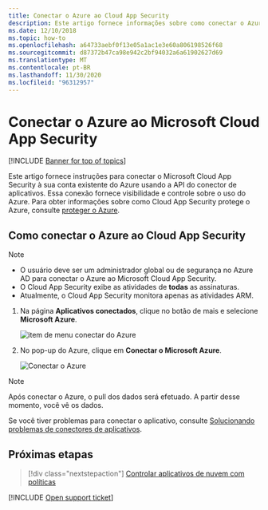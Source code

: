 ```yaml
---
title: Conectar o Azure ao Cloud App Security
description: Este artigo fornece informações sobre como conectar o Azure ao Cloud App Security usando o conector de API para obter visibilidade e controle sobre o uso.
ms.date: 12/10/2018
ms.topic: how-to
ms.openlocfilehash: a64733aebf0f13e05a1ac1e3e60a806198526f68
ms.sourcegitcommit: d87372b47ca98e942c2bf94032a6a61902627d69
ms.translationtype: MT
ms.contentlocale: pt-BR
ms.lasthandoff: 11/30/2020
ms.locfileid: "96312957"
---
```

# <a name="connect-azure-to-microsoft-cloud-app-security"></a>Conectar o Azure ao Microsoft Cloud App Security

[!INCLUDE [Banner for top of topics](includes/banner.md)]

Este artigo fornece instruções para conectar o Microsoft Cloud App Security à sua conta existente do Azure usando a API do conector de aplicativos. Essa conexão fornece visibilidade e controle sobre o uso do Azure. Para obter informações sobre como Cloud App Security protege o Azure, consulte [proteger o Azure](protect-azure.md).

## <a name="how-to-connect-azure-to-cloud-app-security"></a>Como conectar o Azure ao Cloud App Security

> [!NOTE]
>
> - O usuário deve ser um administrador global ou de segurança no Azure AD para conectar o Azure ao Microsoft Cloud App Security.
> - O Cloud App Security exibe as atividades de **todas** as assinaturas.
> - Atualmente, o Cloud App Security monitora apenas as atividades ARM.

1. Na página **Aplicativos conectados**, clique no botão de mais e selecione **Microsoft Azure**.

    ![item de menu conectar do Azure](media/connect-azure-menu.png)

2. No pop-up do Azure, clique em **Conectar o Microsoft Azure**.

    ![Conectar o Azure](media/connect-azure.png)

> [!NOTE]
> Após conectar o Azure, o pull dos dados será efetuado. A partir desse momento, você vê os dados.

Se você tiver problemas para conectar o aplicativo, consulte [Solucionando problemas de conectores de aplicativos](troubleshooting-api-connectors-using-error-messages.md).

## <a name="next-steps"></a>Próximas etapas

> [!div class="nextstepaction"]
> [Controlar aplicativos de nuvem com políticas](control-cloud-apps-with-policies.md)

[!INCLUDE [Open support ticket](includes/support.md)]
